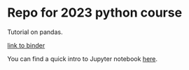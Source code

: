 # Repo for 2023 python course
Tutorial on pandas.

[link to binder](https://mybinder.org/v2/gh/LeonieMei/python-course-2023/HEAD)

You can find a quick intro to Jupyter notebook [here](https://www.dataquest.io/blog/jupyter-notebook-tutorial/).
